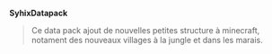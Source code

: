 **SyhixDatapack**

> Ce data pack ajout de nouvelles petites structure à minecraft, notament des nouveaux villages à la jungle et dans les marais.
